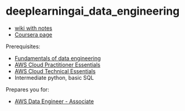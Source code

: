 # deeplearningai_data_engineering

- [wiki with notes](https://github.com/simoneghezzi/aws_data_engineering/wiki)
- [Coursera page](https://www.coursera.org/professional-certificates/data-engineering)

Prerequisites:
* [Fundamentals of data engineering](https://www.redpanda.com/guides/fundamentals-of-data-engineering)
* [AWS Cloud Practitioner Essentials](https://www.coursera.org/learn/aws-cloud-practitioner-essentials)
* [AWS Cloud Technical Essentials](https://www.coursera.org/learn/aws-cloud-technical-essentials)
* Intermediate python, basic SQL

Prepares you for:
* [AWS Data Engineer - Associate](https://aws.amazon.com/certification/certified-data-engineer-associate/)
